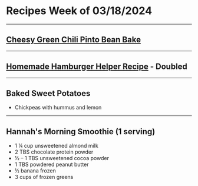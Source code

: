# Recipes Week of 03/18/2024

---

## [Cheesy Green Chili Pinto Bean Bake](./greenChileBeanBake.md)

---

## [Homemade Hamburger Helper Recipe](https://www.saltandlavender.com/wprm_print/27083) - Doubled

---

## Baked Sweet Potatoes
- Chickpeas with hummus and lemon

---

## Hannah's Morning Smoothie (1 serving)

- 1 ¼ cup unsweetened almond milk
- 2 TBS chocolate protein powder
- ½ – 1 TBS unsweetened cocoa powder
- 1 TBS powdered peanut butter
- ½ banana frozen
- 3 cups of frozen greens